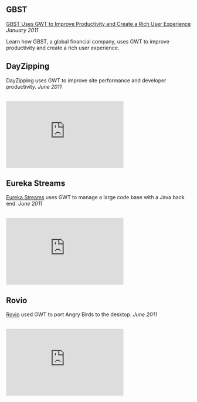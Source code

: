   <style>
   #body {
     max-width:700px;
   }
   </style>

<h2>GBST</h2>
<p><a href="http://google-web-toolkit.googlecode.com/files/CaseStudy-GBST-Uses-GWT.pdf">GBST Uses GWT to Improve Productivity and Create a Rich User Experience</a> <em>January 2011</em></p>
<p class="toolsDescription">Learn how GBST, a global financial company, uses GWT to improve productivity and create a rich user experience.</p>

<h2>DayZipping</h2>
<p>DayZipping uses GWT to improve site performance and developer productivity. <em>June 2011</em></p><br/>
<iframe width="320" height="182" src="https://www.youtube.com/embed/6GhH5LGCsms" frameborder="0" allowfullscreen></iframe>

<h2>Eureka Streams</h2>
<p><a href="http://eurekastreams.org">Eureka Streams</a> uses GWT to manage a large code base with a Java back end. <em>June 2011</em></p><br/>
<iframe width="320" height="182" src="https://www.youtube.com/embed/J5edp6mdvKs" frameborder="0" allowfullscreen></iframe>

<h2>Rovio</h2>
<p><a href="http://rovio.com">Rovio</a> used GWT to port Angry Birds to the desktop. <em>June 2011</em></p><br/>
<iframe width="320" height="182" src="https://www.youtube.com/embed/7os4DImjK5U" frameborder="0" allowfullscreen></iframe>


